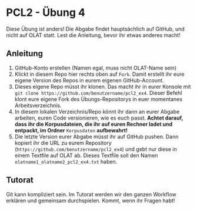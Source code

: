 # PCL2 - Übung 4

Diese Übung ist anders! Die Abgabe findet hauptsächlich auf GitHub, und nicht auf OLAT statt. Lest die Anleitung, bevor ihr etwas anderes macht!

## Anleitung

1. GitHub-Konto erstellen (Namen egal, muss nicht OLAT-Name sein)
2. Klickt in diesem Repo hier rechts oben auf `Fork`. Damit erstellt ihr eure eigene Version des Repos in eurem eigenen GitHub-Account.
3. Dieses eigene Repo müsst ihr klonen. Das macht ihr in eurer Konsole mit `git clone https://github.com/benutzername/pcl2_ex4`. Dieser Befehl klont eure eigene Fork des Übungs-Repositorys in euer momentanes Arbeitsverzeichnis.
4. In diesem lokalen Verzeichnis/Repo könnt ihr dann an eurer Abgabe arbeiten, euren Code versionieren, wie es euch passt. **Achtet darauf, dass ihr die Korpusdateien, die ihr auf euren Rechner ladet und entpackt, im Ordner** `Korpusdaten` **aufbewahrt!** 
5. Die letzte Version eurer Abgabe müsst ihr auf GitHub pushen. Dann kopiert ihr die URL zu eurem Repository (`https://github.com/benutzername/pcl2_ex4`) und gebt nur diese in einem Textfile auf OLAT ab. Dieses Textfile soll den Namen `olatname1_olatname2_pcl2_ex4.txt` haben.

## Tutorat

Git kann kompliziert sein. Im Tutorat werden wir den ganzen Workflow erklären und gemeinsam durchspielen. Kommt, wenn ihr Fragen habt!